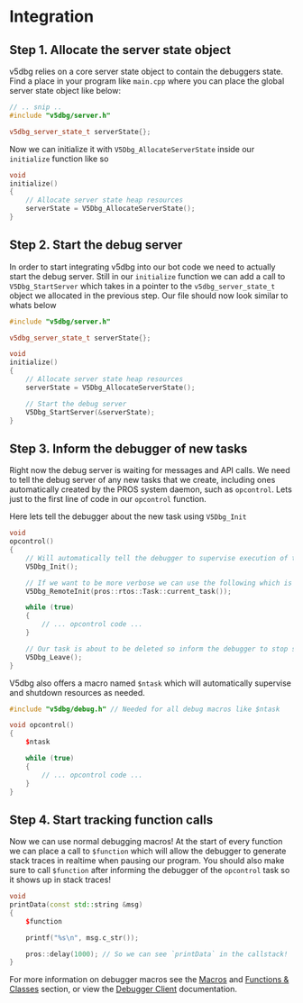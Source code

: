 # Integration

## Step 1. Allocate the server state object
v5dbg relies on a core server state object to contain the debuggers state. Find a place in your program like `main.cpp` where you can place the global server state object like below:

```c++
// .. snip ..
#include "v5dbg/server.h"

v5dbg_server_state_t serverState{};
```

Now we can initialize it with `V5Dbg_AllocateServerState` inside our `initialize` function like so

```c++
void
initialize()
{
    // Allocate server state heap resources
    serverState = V5Dbg_AllocateServerState();
}
```

## Step 2. Start the debug server
In order to start integrating v5dbg into our bot code we need to actually start the debug server. Still in our `initialize` function we can add a call to `V5Dbg_StartServer` which takes in a pointer to the `v5dbg_server_state_t` object we allocated in the previous step. Our file should now look similar to whats below

```c++
#include "v5dbg/server.h"

v5dbg_server_state_t serverState{};

void
initialize()
{
    // Allocate server state heap resources
    serverState = V5Dbg_AllocateServerState();

    // Start the debug server
    V5Dbg_StartServer(&serverState);
}
```

## Step 3. Inform the debugger of new tasks
Right now the debug server is waiting for messages and API calls. We need to tell the debug server of any new tasks that we create, including ones automatically created by the PROS system daemon, such as `opcontrol`. Lets just to the first line of code in our `opcontrol` function.

Here lets tell the debugger about the new task using `V5Dbg_Init`

```c++
void
opcontrol()
{
    // Will automatically tell the debugger to supervise execution of the current task
    V5Dbg_Init();

    // If we want to be more verbose we can use the following which is what V5Dbg_Init does behind the scenes.
    V5Dbg_RemoteInit(pros::rtos::Task::current_task());

    while (true)
    {
        // ... opcontrol code ...
    }

    // Our task is about to be deleted so inform the debugger to stop supervising it
    V5Dbg_Leave();
}
```

V5dbg also offers a macro named `$ntask` which will automatically supervise and shutdown resources as needed.

```c++
#include "v5dbg/debug.h" // Needed for all debug macros like $ntask

void opcontrol()
{
    $ntask

    while (true)
    {
        // ... opcontrol code ...
    }
}

```

## Step 4. Start tracking function calls
Now we can use normal debugging macros! At the start of every function we can place a call to `$function` which will allow the debugger to generate stack traces in realtime when pausing our program. You should also make sure to call `$function` after informing the debugger of the `opcontrol` task so it shows up in stack traces!

```c++
void 
printData(const std::string &msg)
{
    $function

    printf("%s\n", msg.c_str());

    pros::delay(1000); // So we can see `printData` in the callstack!
}
```

For more information on debugger macros see the [Macros](./macros.md) and [Functions & Classes](./classes.md) section, or view the [Debugger Client](./install_debugger.md) documentation.